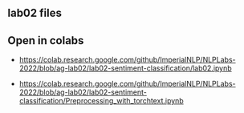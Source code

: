 ## lab02 files

## Open in colabs

- https://colab.research.google.com/github/ImperialNLP/NLPLabs-2022/blob/ag-lab02/lab02-sentiment-classification/lab02.ipynb

- https://colab.research.google.com/github/ImperialNLP/NLPLabs-2022/blob/ag-lab02/lab02-sentiment-classification/Preprocessing_with_torchtext.ipynb
